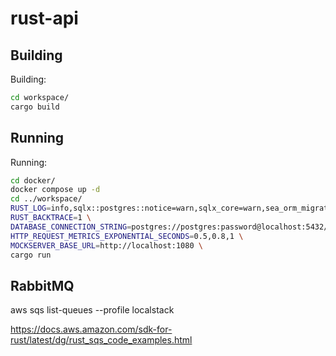 # rust-api

## Building

Building:
```bash
cd workspace/
cargo build
```
## Running

Running:
```bash
cd docker/
docker compose up -d
cd ../workspace/
RUST_LOG=info,sqlx::postgres::notice=warn,sqlx_core=warn,sea_orm_migration::migrator=warn \
RUST_BACKTRACE=1 \
DATABASE_CONNECTION_STRING=postgres://postgres:password@localhost:5432/rust-sample-db \
HTTP_REQUEST_METRICS_EXPONENTIAL_SECONDS=0.5,0.8,1 \
MOCKSERVER_BASE_URL=http://localhost:1080 \
cargo run
```
## RabbitMQ

aws sqs list-queues --profile localstack

https://docs.aws.amazon.com/sdk-for-rust/latest/dg/rust_sqs_code_examples.html